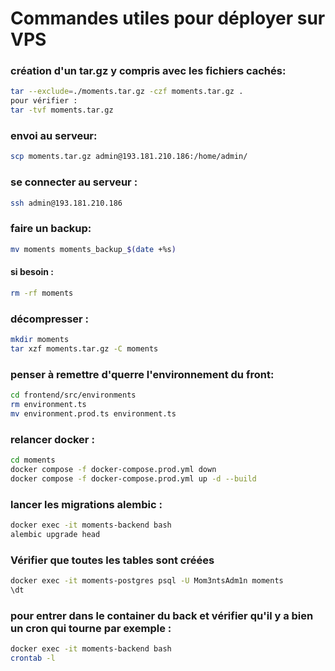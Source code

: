 # Commandes utiles pour déployer sur VPS


### création d'un tar.gz y compris avec les fichiers cachés:
```bash
tar --exclude=./moments.tar.gz -czf moments.tar.gz .
pour vérifier :
tar -tvf moments.tar.gz
```

### envoi au serveur:
```bash
scp moments.tar.gz admin@193.181.210.186:/home/admin/
```

### se connecter au serveur :
```bash
ssh admin@193.181.210.186
```

### faire un backup:
```bash
mv moments moments_backup_$(date +%s)
```
#### si besoin :
```bash
rm -rf moments
```

### décompresser :
```bash
mkdir moments
tar xzf moments.tar.gz -C moments
```

### penser à remettre d'querre l'environnement du front:
```bash
cd frontend/src/environments
rm environment.ts
mv environment.prod.ts environment.ts
```

### relancer docker :
```bash
cd moments
docker compose -f docker-compose.prod.yml down
docker compose -f docker-compose.prod.yml up -d --build
```

### lancer les migrations alembic :
```bash
docker exec -it moments-backend bash
alembic upgrade head
```

### Vérifier que toutes les tables sont créées
```bash
docker exec -it moments-postgres psql -U Mom3ntsAdm1n moments
\dt
```

### pour entrer dans le container du back et vérifier qu'il y a bien un cron qui tourne par exemple :
```bash
docker exec -it moments-backend bash
crontab -l
```